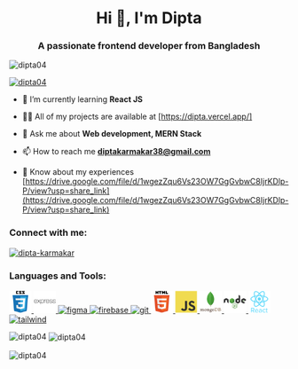 <h1 align="center">Hi 👋, I'm Dipta</h1>
<h3 align="center">A passionate frontend developer from Bangladesh</h3>

<p align="left"> <img src="https://komarev.com/ghpvc/?username=dipta04&label=Profile%20views&color=0e75b6&style=flat" alt="dipta04" /> </p>

<p align="left"> <a href="https://github.com/ryo-ma/github-profile-trophy"><img src="https://github-profile-trophy.vercel.app/?username=dipta04" alt="dipta04" /></a> </p>

- 🌱 I’m currently learning **React JS**

- 👨‍💻 All of my projects are available at [https://dipta.vercel.app/]

- 💬 Ask me about **Web development, MERN Stack**

- 📫 How to reach me **diptakarmakar38@gmail.com**

- 📄 Know about my experiences [https://drive.google.com/file/d/1wgezZqu6Vs23OW7GgGvbwC8IjrKDlp-P/view?usp=share_link](https://drive.google.com/file/d/1wgezZqu6Vs23OW7GgGvbwC8IjrKDlp-P/view?usp=share_link)

<h3 align="left">Connect with me:</h3>
<p align="left">
<a href="https://linkedin.com/in/dipta-karmakar" target="blank"><img align="center" src="https://raw.githubusercontent.com/rahuldkjain/github-profile-readme-generator/master/src/images/icons/Social/linked-in-alt.svg" alt="dipta-karmakar" height="30" width="40" /></a>
</p>

<h3 align="left">Languages and Tools:</h3>
<p align="left"> <a href="https://www.w3schools.com/css/" target="_blank" rel="noreferrer"> <img src="https://raw.githubusercontent.com/devicons/devicon/master/icons/css3/css3-original-wordmark.svg" alt="css3" width="40" height="40"/> </a> <a href="https://expressjs.com" target="_blank" rel="noreferrer"> <img src="https://raw.githubusercontent.com/devicons/devicon/master/icons/express/express-original-wordmark.svg" alt="express" width="40" height="40"/> </a> <a href="https://www.figma.com/" target="_blank" rel="noreferrer"> <img src="https://www.vectorlogo.zone/logos/figma/figma-icon.svg" alt="figma" width="40" height="40"/> </a> <a href="https://firebase.google.com/" target="_blank" rel="noreferrer"> <img src="https://www.vectorlogo.zone/logos/firebase/firebase-icon.svg" alt="firebase" width="40" height="40"/> </a> <a href="https://git-scm.com/" target="_blank" rel="noreferrer"> <img src="https://www.vectorlogo.zone/logos/git-scm/git-scm-icon.svg" alt="git" width="40" height="40"/> </a> <a href="https://www.w3.org/html/" target="_blank" rel="noreferrer"> <img src="https://raw.githubusercontent.com/devicons/devicon/master/icons/html5/html5-original-wordmark.svg" alt="html5" width="40" height="40"/> </a> <a href="https://developer.mozilla.org/en-US/docs/Web/JavaScript" target="_blank" rel="noreferrer"> <img src="https://raw.githubusercontent.com/devicons/devicon/master/icons/javascript/javascript-original.svg" alt="javascript" width="40" height="40"/> </a> <a href="https://www.mongodb.com/" target="_blank" rel="noreferrer"> <img src="https://raw.githubusercontent.com/devicons/devicon/master/icons/mongodb/mongodb-original-wordmark.svg" alt="mongodb" width="40" height="40"/> </a> <a href="https://nodejs.org" target="_blank" rel="noreferrer"> <img src="https://raw.githubusercontent.com/devicons/devicon/master/icons/nodejs/nodejs-original-wordmark.svg" alt="nodejs" width="40" height="40"/> </a> <a href="https://reactjs.org/" target="_blank" rel="noreferrer"> <img src="https://raw.githubusercontent.com/devicons/devicon/master/icons/react/react-original-wordmark.svg" alt="react" width="40" height="40"/> </a> <a href="https://tailwindcss.com/" target="_blank" rel="noreferrer"> <img src="https://www.vectorlogo.zone/logos/tailwindcss/tailwindcss-icon.svg" alt="tailwind" width="40" height="40"/> </a> </p>

<p><img align="left" src="https://github-readme-stats.vercel.app/api/top-langs?username=dipta04&show_icons=true&locale=en&layout=compact" alt="dipta04" /></p>

<p>&nbsp;<img align="center" src="https://github-readme-stats.vercel.app/api?username=dipta04&show_icons=true&locale=en" alt="dipta04" /></p>

<p><img align="center" src="https://github-readme-streak-stats.herokuapp.com/?user=dipta04&" alt="dipta04" /></p>
